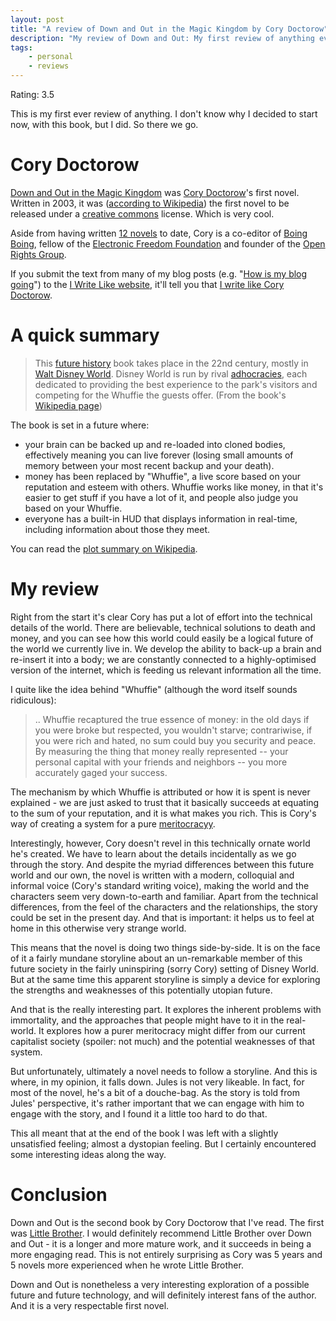 ```yaml
---
layout: post
title: "A review of Down and Out in the Magic Kingdom by Cory Doctorow"
description: "My review of Down and Out: My first review of anything ever, this is my opinion of the Cory's first novel. I hope someone finds it useful."
tags:
    - personal
    - reviews
---
```


Rating: <span class="rating">3.5</span>

This is my first ever review of anything. I don't know why I decided to start now, with this book, but I did. So there we go.

Cory Doctorow
===

[Down and Out in the Magic Kingdom][downpage] was [Cory Doctorow][corytwitter]'s first novel. Written in 2003, it was ([according to Wikipedia][wikicoryfiction]) the first novel to be released under a [creative commons][cc] license. Which is very cool. 

Aside from having written [12 novels][corynovels] to date, Cory is a co-editor of [Boing Boing][bb], fellow of the [Electronic Freedom Foundation][eff] and founder of the [Open Rights Group][org].

If you submit the text from many of my blog posts (e.g. "[How is my blog going][mybloggoing]") to the [I Write Like website][iwl], it'll tell you that [I write like Cory Doctorow][my-iwl].

A quick summary
===

> This [future history][wikifh] book takes place in the 22nd century, mostly in [Walt Disney World][wikiwdw]. Disney World is run by rival [adhocracies][wikiadhoc], each dedicated to providing the best experience to the park's visitors and competing for the Whuffie the guests offer.
(From the book's [Wikipedia page][wikidown])

The book is set in a future where:

- your brain can be backed up and re-loaded into cloned bodies, effectively meaning you can live forever (losing small amounts of memory between your most recent backup and your death).
- money has been replaced by "Whuffie", a live score based on your reputation and esteem with others. Whuffie works like money, in that it's easier to get stuff if you have a lot of it, and people also judge you based on your Whuffie.
- everyone has a built-in HUD that displays information in real-time, including information about those they meet.

You can read the [plot summary on Wikipedia][wikidown-plot].

My review
===

Right from the start it's clear Cory has put a lot of effort into the technical details of the world. There are believable, technical solutions to death and money, and you can see how this world could easily be a logical future of the world we currently live in. We develop the ability to back-up a brain and re-insert it into a body; we are constantly connected to a highly-optimised version of the internet, which is feeding us relevant information all the time.

I quite like the idea behind "Whuffie" (although the word itself sounds ridiculous):

> .. Whuffie recaptured the true essence of money: in the old days if you were broke but respected, you wouldn't starve; contrariwise, if you were rich and hated, no sum could buy you security and peace. By measuring the thing that money really represented -- your personal capital with your friends and neighbors -- you more accurately gaged your success.

The mechanism by which Whuffie is attributed or how it is spent is never explained - we are just asked to trust that it basically succeeds at equating to the sum of your reputation, and it is what makes you rich. This is Cory's way of creating a system for a pure [meritocracyy][wiki-merit].

Interestingly, however, Cory doesn't revel in this technically ornate world he's created. We have to learn about the details incidentally as we go through the story. And despite the myriad differences between this future world and our own, the novel is written with a modern, colloquial and informal voice (Cory's standard writing voice), making the world and the characters seem very down-to-earth and familiar. Apart from the technical differences, from the feel of the characters and the relationships, the story could be set in the present day. And that is important: it helps us to feel at home in this otherwise very strange world.

This means that the novel is doing two things side-by-side. It is on the face of it a fairly mundane storyline about an un-remarkable member of this future society in the fairly uninspiring (sorry Cory) setting of Disney World. But at the same time this apparent storyline is simply a device for exploring the strengths and weaknesses of this potentially utopian future.

And that is the really interesting part. It explores the inherent problems with immortality, and the approaches that people might have to it in the real-world. It explores how a purer meritocracy might differ from our current capitalist society (spoiler: not much) and the potential weaknesses of that system.

But unfortunately, ultimately a novel needs to follow a storyline. And this is where, in my opinion, it falls down. Jules is not very likeable. In fact, for most of the novel, he's a bit of a douche-bag. As the story is told from Jules' perspective, it's rather important that we can engage with him to engage with the story, and I found it a little too hard to do that.

This all meant that at the end of the book I was left with a slightly unsatisfied feeling; almost a dystopian feeling. But I certainly encountered some interesting ideas along the way.

Conclusion
===

Down and Out is the second book by Cory Doctorow that I've read. The first was [Little Brother][wiki-lb]. I would definitely recommend Little Brother over Down and Out - it is a longer and more mature work, and it succeeds in being a more engaging read. This is not entirely surprising as Cory was 5 years and 5 novels more experienced when he wrote Little Brother.

Down and Out is nonetheless a very interesting exploration of a possible future and future technology, and will definitely interest fans of the author. And it is a very respectable first novel.

[downpage]: http://craphound.com/down/ "Down and out in the Magic Kingdom new page"
[corytwitter]: https://twitter.com/doctorow "Cory's twitter profile"
[corynovels]: http://craphound.com/?cat=5 "Cory's novels"
[wikicoryfiction]: https://en.wikipedia.org/w/index.php?title=Cory_Doctorow&oldid=560885618#Fiction "Wikipedia page: Cory's fiction"
[cc]: https://creativecommons.org/ "Creative Commons website"
[eff]: https://www.eff.org/ "Electronic Freedom Foundation website"
[bb]: http://boingboing.net/ "Boing Boing"
[org]: http://www.openrightsgroup.org/ "Open Rights Group website"
[mybloggoing]: /2013/07/04/how-is-my-blog-going/ "My post: How is my blog going"
[iwl]: http://iwl.me/ "The 'I Write Like' website"
[my-iwl]: http://iwl.me/b/31398c21 "I write like Cory Doctorow"
[wikifh]: https://en.wikipedia.org/wiki/Future_history "Wikipedia: Future History"
[wikiwdw]: https://en.wikipedia.org/wiki/Walt_Disney_World "Wikipedia: Walt Disney World"
[wikiadhoc]: https://en.wikipedia.org/wiki/Adhocracy "Wikipedia: Adhocracy"
[wikidown]: https://en.wikipedia.org/wiki/Down_and_out_in_the_magic_kingdom "Wikipedia: Down and Out in the Magic Kingdom"
[wikidown-plot]: https://en.wikipedia.org/wiki/Down_and_out_in_the_magic_kingdom#Plot_summary "Wikipedia: Down and out plot summary"
[wiki-merit]: https://en.wikipedia.org/wiki/Meritocracy "Wikipedia: Meritocracy"
[wiki-lb]: https://en.wikipedia.org/wiki/Little_Brother_(Cory_Doctorow_novel) "Wikipedia: Little Brother"